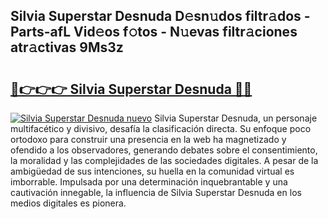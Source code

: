 ## Silvia Superstar Desnuda D𝚎sn𝚞dos filtr𝚊dos - Parts-afL Vid𝚎os f𝚘tos - N𝚞evas filtr𝚊ciones atr𝚊ctivas 9Ms3z

# <h2><a href="http://mb9qij.tromn.icu/?c=Silvia+Superstar+Desnuda">🔗👉👉👉 Silvia Superstar Desnuda 🔗🔗</a></h2>

[![Silvia Superstar Desnuda nuevo](https://i.imgur.com/pEAQMta.gif)](http://mb9qij.tromn.icu/?c=Silvia+Superstar+Desnuda)
Silvia Superstar Desnuda, un personaje multifacético y divisivo, desafía la clasificación directa. Su enfoque poco ortodoxo para construir una presencia en la web ha magnetizado y ofendido a los observadores, generando debates sobre el consentimiento, la moralidad y las complejidades de las sociedades digitales. A pesar de la ambigüedad de sus intenciones, su huella en la comunidad virtual es imborrable. Impulsada por una determinación inquebrantable y una cautivación innegable, la influencia de Silvia Superstar Desnuda en los medios digitales es pionera.
